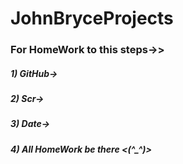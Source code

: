 # JohnBryceProjects
### For HomeWork to this steps->>
##### 1) GitHub->
##### 2) Scr->
##### 3) Date->
##### 4) All HomeWork be there <(^_^)>
